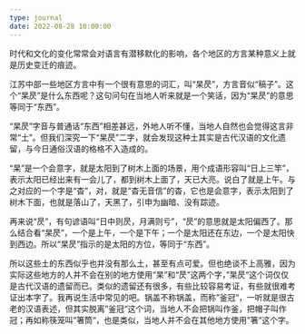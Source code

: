 ```yaml
---
type: journal
date: 2022-08-28 10:00:00
---
```


时代和文化的变化常常会对语言有潜移默化的影响，各个地区的方言某种意义上就是历史变迁的痕迹。

江苏中部一些地区方言中有一个很有意思的词汇，叫“杲昃”，方言音似“稿子”。这个“杲昃”是什么东西呢？这句问句在当地人听来就是一个笑话，因为“杲昃”的意思等同于“东西”。

“杲昃”字音与普通话“东西”相差甚远，外地人听不懂，当地人自然也会觉得这言非常“土”。但我们深究一下“杲昃”二字，就会发现这种土其实是古代汉语的文化遗留，与今日通俗汉语的格格不入造成的。

“杲”是一个会意字，就是太阳到了树木上面的场景，用个成语形容叫“日上三竿”，表示太阳已经出来有一会儿了，都到树木上面了，天已大亮。说白了就是上午。与之对应的一个字是“杳”，对，就是“杳无音信”的杳，它也是会意字，表示太阳到了树木下面，也就是落山了，天黑了，引申为幽暗、没有踪迹。

再来说“昃”，有句谚语叫“日中则昃，月满则亏”，“昃”的意思就是太阳偏西了。那么结合看“杲昃”，一个是上午，一个是下午；一个是太阳还在东边，一个是太阳快到西边。所以“杲昃”指示的是太阳的方位，等同于“东西”。

所以这些土的东西似乎也并没有那么土，甚至有点可爱。但也绝谈不上高雅，因为实际这些地方的人并不会在别的地方使用“杲”和“昃”这两个字，”杲昃“这个词仅仅是古代汉语的遗留而已。类似的遗留还有很多，有些比较容易考证，有些就很难考证出本字了。我再说生活中常见的吧。锅盖不称锅盖，而称”釜冠“，一听就是很古老的汉语表述，但其实脱离”釜冠“这个词，当地人不会把锅叫作釜，把帽子叫作冠；再如称筷笼叫”箸筒“，也是类似，当地人并不会在其他地方使用”箸“这个字。
